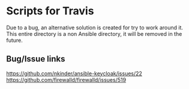 # Scripts for Travis

Due to a bug, an alternative solution is created for try to work around it.  
This entire directory is a non Ansible directory, it will be removed in the future.

## Bug/Issue links
https://github.com/nkinder/ansible-keycloak/issues/22
https://github.com/firewalld/firewalld/issues/519
